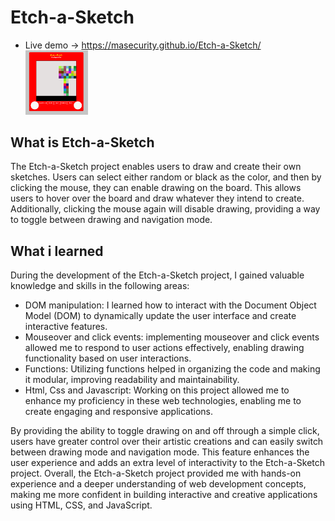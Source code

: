 # Etch-a-Sketch
- Live demo -> https://masecurity.github.io/Etch-a-Sketch/
  <img src="./images/tree.png" width="100" height="auto" alt="A sketch of a tree" />
## What is Etch-a-Sketch
The Etch-a-Sketch project enables users to draw and create their own sketches. 
Users can select either random or black as the color, and then by clicking the mouse, they can enable drawing on the board. 
This allows users to hover over the board and draw whatever they intend to create. Additionally, clicking the mouse again will disable drawing, providing a way to toggle between drawing and navigation mode.

## What i learned
During the development of the Etch-a-Sketch project, I gained valuable knowledge and skills in the following areas:
- DOM manipulation: 
  I learned how to interact with the Document Object Model (DOM) to dynamically update the user interface and create interactive features.
- Mouseover and click events: 
  implementing mouseover and click events allowed me to respond to user actions effectively, enabling drawing functionality based on user interactions.
- Functions:
  Utilizing functions helped in organizing the code and making it modular, improving readability and maintainability.
- Html, Css and Javascript:
  Working on this project allowed me to enhance my proficiency in these web technologies, enabling me to create engaging and responsive applications.

By providing the ability to toggle drawing on and off through a simple click, users have greater control over their artistic creations and can easily switch between drawing mode and navigation mode. This feature enhances the user experience and adds an extra level of interactivity to the Etch-a-Sketch project. Overall, the Etch-a-Sketch project provided me with hands-on experience and a deeper understanding of web development concepts, making me more confident in building interactive and creative applications using HTML, CSS, and JavaScript.



